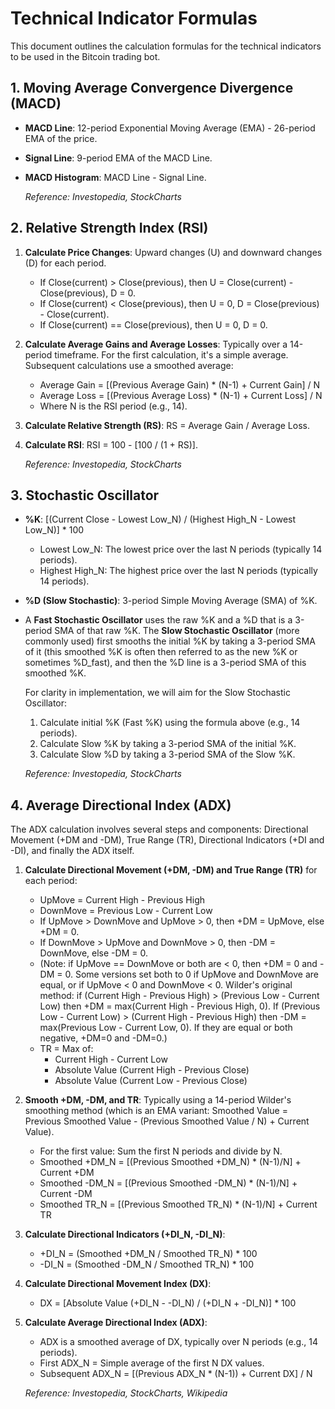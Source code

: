 # Technical Indicator Formulas

This document outlines the calculation formulas for the technical indicators to be used in the Bitcoin trading bot.

## 1. Moving Average Convergence Divergence (MACD)

*   **MACD Line**: 12-period Exponential Moving Average (EMA) - 26-period EMA of the price.
*   **Signal Line**: 9-period EMA of the MACD Line.
*   **MACD Histogram**: MACD Line - Signal Line.

    *Reference: Investopedia, StockCharts*

## 2. Relative Strength Index (RSI)

1.  **Calculate Price Changes**: Upward changes (U) and downward changes (D) for each period.
    *   If Close(current) > Close(previous), then U = Close(current) - Close(previous), D = 0.
    *   If Close(current) < Close(previous), then U = 0, D = Close(previous) - Close(current).
    *   If Close(current) == Close(previous), then U = 0, D = 0.
2.  **Calculate Average Gains and Average Losses**: Typically over a 14-period timeframe. For the first calculation, it's a simple average. Subsequent calculations use a smoothed average:
    *   Average Gain = [(Previous Average Gain) * (N-1) + Current Gain] / N
    *   Average Loss = [(Previous Average Loss) * (N-1) + Current Loss] / N
    *   Where N is the RSI period (e.g., 14).
3.  **Calculate Relative Strength (RS)**: RS = Average Gain / Average Loss.
4.  **Calculate RSI**: RSI = 100 - [100 / (1 + RS)].

    *Reference: Investopedia, StockCharts*

## 3. Stochastic Oscillator

*   **%K**: [(Current Close - Lowest Low_N) / (Highest High_N - Lowest Low_N)] * 100
    *   Lowest Low_N: The lowest price over the last N periods (typically 14 periods).
    *   Highest High_N: The highest price over the last N periods (typically 14 periods).
*   **%D (Slow Stochastic)**: 3-period Simple Moving Average (SMA) of %K.
*   A **Fast Stochastic Oscillator** uses the raw %K and a %D that is a 3-period SMA of that raw %K. The **Slow Stochastic Oscillator** (more commonly used) first smooths the initial %K by taking a 3-period SMA of it (this smoothed %K is often then referred to as the new %K or sometimes %D_fast), and then the %D line is a 3-period SMA of this smoothed %K.

    For clarity in implementation, we will aim for the Slow Stochastic Oscillator:
    1.  Calculate initial %K (Fast %K) using the formula above (e.g., 14 periods).
    2.  Calculate Slow %K by taking a 3-period SMA of the initial %K.
    3.  Calculate Slow %D by taking a 3-period SMA of the Slow %K.

    *Reference: Investopedia, StockCharts*

## 4. Average Directional Index (ADX)

The ADX calculation involves several steps and components: Directional Movement (+DM and -DM), True Range (TR), Directional Indicators (+DI and -DI), and finally the ADX itself.

1.  **Calculate Directional Movement (+DM, -DM) and True Range (TR)** for each period:
    *   UpMove = Current High - Previous High
    *   DownMove = Previous Low - Current Low
    *   If UpMove > DownMove and UpMove > 0, then +DM = UpMove, else +DM = 0.
    *   If DownMove > UpMove and DownMove > 0, then -DM = DownMove, else -DM = 0.
    *   (Note: if UpMove == DownMove or both are < 0, then +DM = 0 and -DM = 0. Some versions set both to 0 if UpMove and DownMove are equal, or if UpMove < 0 and DownMove < 0. Wilder's original method: if (Current High - Previous High) > (Previous Low - Current Low) then +DM = max(Current High - Previous High, 0). If (Previous Low - Current Low) > (Current High - Previous High) then -DM = max(Previous Low - Current Low, 0). If they are equal or both negative, +DM=0 and -DM=0.)
    *   TR = Max of:
        *   Current High - Current Low
        *   Absolute Value (Current High - Previous Close)
        *   Absolute Value (Current Low - Previous Close)

2.  **Smooth +DM, -DM, and TR**: Typically using a 14-period Wilder's smoothing method (which is an EMA variant: Smoothed Value = Previous Smoothed Value - (Previous Smoothed Value / N) + Current Value).
    *   For the first value: Sum the first N periods and divide by N.
    *   Smoothed +DM_N = [(Previous Smoothed +DM_N) * (N-1)/N] + Current +DM
    *   Smoothed -DM_N = [(Previous Smoothed -DM_N) * (N-1)/N] + Current -DM
    *   Smoothed TR_N = [(Previous Smoothed TR_N) * (N-1)/N] + Current TR

3.  **Calculate Directional Indicators (+DI_N, -DI_N)**:
    *   +DI_N = (Smoothed +DM_N / Smoothed TR_N) * 100
    *   -DI_N = (Smoothed -DM_N / Smoothed TR_N) * 100

4.  **Calculate Directional Movement Index (DX)**:
    *   DX = [Absolute Value (+DI_N - -DI_N) / (+DI_N + -DI_N)] * 100

5.  **Calculate Average Directional Index (ADX)**:
    *   ADX is a smoothed average of DX, typically over N periods (e.g., 14 periods).
    *   First ADX_N = Simple average of the first N DX values.
    *   Subsequent ADX_N = [(Previous ADX_N * (N-1)) + Current DX] / N

    *Reference: Investopedia, StockCharts, Wikipedia*

